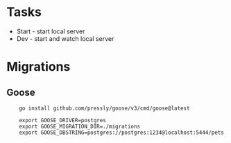 # Tasks
- Start - start local server
- Dev - start and watch local server

# Migrations 

## Goose
```shell
    go install github.com/pressly/goose/v3/cmd/goose@latest 
```
```shell
    export GOOSE_DRIVER=postgres
    export GOOSE_MIGRATION_DIR=./migrations
    export GOOSE_DBSTRING=postgres://postgres:1234@localhost:5444/pets
```